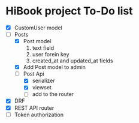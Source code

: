 # HiBook project To-Do list

- [x] CustomUser model
- [ ] Posts
    - [x] Post model
        1. text field
        2. user forein key 
        3. created_at and updated_at fields
    - [x] Add Post model to admin
    - [ ] Post Api
        - [x] serializer
        - [x] viewset
        - [ ] add to the router
- [x] DRF
- [x] REST API router
- [ ] Token authorization
